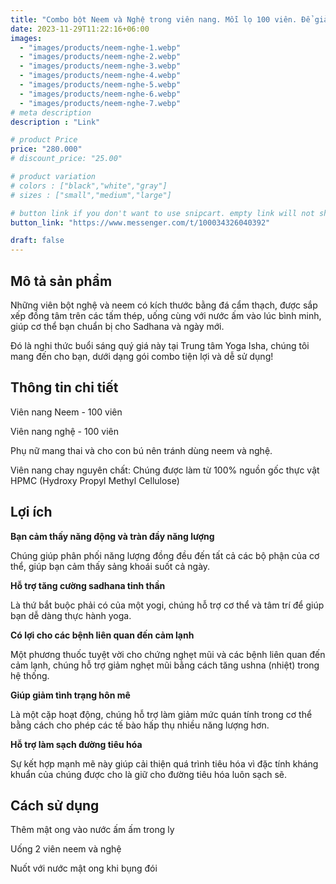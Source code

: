 ```yaml
---
title: "Combo bột Neem và Nghệ trong viên nang. Mỗi lọ 100 viên. Để giải độc hàng ngày"
date: 2023-11-29T11:22:16+06:00
images: 
  - "images/products/neem-nghe-1.webp"
  - "images/products/neem-nghe-2.webp"
  - "images/products/neem-nghe-3.webp"
  - "images/products/neem-nghe-4.webp"
  - "images/products/neem-nghe-5.webp"
  - "images/products/neem-nghe-6.webp"
  - "images/products/neem-nghe-7.webp"
# meta description
description : "Link"

# product Price
price: "280.000"
# discount_price: "25.00"

# product variation
# colors : ["black","white","gray"]
# sizes : ["small","medium","large"]

# button link if you don't want to use snipcart. empty link will not show button
button_link: "https://www.messenger.com/t/100034326040392"

draft: false
---
```

<b><h2>Mô tả sản phẩm</h2></b>

Những viên bột nghệ và neem có kích thước bằng đá cẩm thạch, được sắp xếp đồng tâm trên các tấm thép, uống cùng với nước ấm vào lúc bình minh, giúp cơ thể bạn chuẩn bị cho Sadhana và ngày mới.

Đó là nghi thức buổi sáng quý giá này tại Trung tâm Yoga Isha, chúng tôi mang đến cho bạn, dưới dạng gói combo tiện lợi và dễ sử dụng!

<b><h2>Thông tin chi tiết</h2></b>

Viên nang Neem - 100 viên

Viên nang nghệ - 100 viên

Phụ nữ mang thai và cho con bú nên tránh dùng neem và nghệ.

Viên nang chay nguyên chất: Chúng được làm từ 100% nguồn gốc thực vật HPMC (Hydroxy Propyl Methyl Cellulose)

<b><h2>Lợi ích</h2></b>

<b>Bạn cảm thấy năng động và tràn đầy năng lượng</b>

Chúng giúp phân phối năng lượng đồng đều đến tất cả các bộ phận của cơ thể, giúp bạn cảm thấy sảng khoái suốt cả ngày.

<b>Hỗ trợ tăng cường sadhana tinh thần</b>

Là thứ bắt buộc phải có của một yogi, chúng hỗ trợ cơ thể và tâm trí để giúp bạn dễ dàng thực hành yoga.

<b>Có lợi cho các bệnh liên quan đến cảm lạnh</b>

Một phương thuốc tuyệt vời cho chứng nghẹt mũi và các bệnh liên quan đến cảm lạnh, chúng hỗ trợ giảm nghẹt mũi bằng cách tăng ushna (nhiệt) trong hệ thống.

<b>Giúp giảm tình trạng hôn mê</b>

Là một cặp hoạt động, chúng hỗ trợ làm giảm mức quán tính trong cơ thể bằng cách cho phép các tế bào hấp thụ nhiều năng lượng hơn.

<b>Hỗ trợ làm sạch đường tiêu hóa</b>

Sự kết hợp mạnh mẽ này giúp cải thiện quá trình tiêu hóa vì đặc tính kháng khuẩn của chúng được cho là giữ cho đường tiêu hóa luôn sạch sẽ.

<b><h2>Cách sử dụng</h2></b>

Thêm mật ong vào nước ấm ấm trong ly

Uống 2 viên neem và nghệ

Nuốt với nước mật ong khi bụng đói

